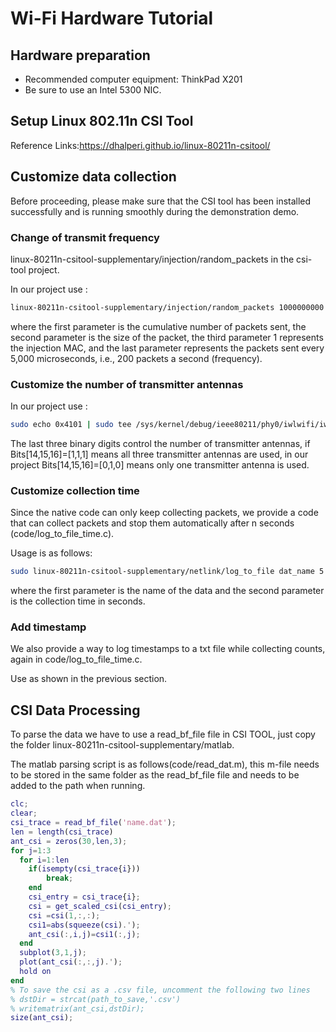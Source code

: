 # Wi-Fi Hardware Tutorial

## Hardware preparation

- Recommended computer equipment: ThinkPad X201
- Be sure to use an Intel 5300 NIC.

## Setup Linux 802.11n CSI Tool

Reference Links:https://dhalperi.github.io/linux-80211n-csitool/

## Customize data collection

Before proceeding, please make sure that the CSI tool has been installed successfully and is running smoothly during the demonstration demo.

### Change of transmit frequency

linux-80211n-csitool-supplementary/injection/random_packets in the csi-tool project.

In our project use :

```bash
linux-80211n-csitool-supplementary/injection/random_packets 1000000000 100 1 5000
```

where the first parameter is the cumulative number of packets sent, the second parameter is the size of the packet, the third parameter 1 represents the injection MAC, and the last parameter represents the packets sent every 5,000 microseconds, i.e., 200 packets a second (frequency).

### Customize the number of transmitter antennas

In our project use :

```bash
sudo echo 0x4101 | sudo tee /sys/kernel/debug/ieee80211/phy0/iwlwifi/iwldvm/debug/monitor_tx_rate
```

The last three binary digits control the number of transmitter antennas, if Bits[14,15,16]=[1,1,1] means all three transmitter antennas are used, in our project Bits[14,15,16]=[0,1,0] means only one transmitter antenna is used.

### Customize collection time

Since the native code can only keep collecting packets, we provide a code that can collect packets and stop them automatically after n seconds (code/log_to_file_time.c).

Usage is as follows:

```bash
sudo linux-80211n-csitool-supplementary/netlink/log_to_file dat_name 5
```

where the first parameter is the name of the data and the second parameter is the collection time in seconds.

### Add timestamp

We also provide a way to log timestamps to a txt file while collecting counts, again in code/log_to_file_time.c.

Use as shown in the previous section.

## CSI Data Processing

To parse the data we have to use a read_bf_file file in CSI TOOL, just copy the folder linux-80211n-csitool-supplementary/matlab.

The matlab parsing script is as follows(code/read_dat.m), this m-file needs to be stored in the same folder as the read_bf_file file and needs to be added to the path when running.

```matlab
clc;
clear;
csi_trace = read_bf_file('name.dat');
len = length(csi_trace)
ant_csi = zeros(30,len,3);
for j=1:3
  for i=1:len
    if(isempty(csi_trace{i}))
        break;
    end
    csi_entry = csi_trace{i};
    csi = get_scaled_csi(csi_entry);
    csi =csi(1,:,:);
    csi1=abs(squeeze(csi).');
    ant_csi(:,i,j)=csi1(:,j);  
  end 
  subplot(3,1,j);
  plot(ant_csi(:,:,j).');
  hold on
end
% To save the csi as a .csv file, uncomment the following two lines
% dstDir = strcat(path_to_save,'.csv')
% writematrix(ant_csi,dstDir);
size(ant_csi);
```

